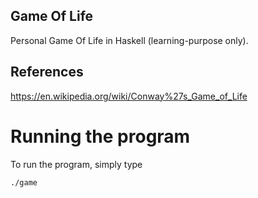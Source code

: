 ## Game Of Life
Personal Game Of Life in Haskell (learning-purpose only).

## References
https://en.wikipedia.org/wiki/Conway%27s_Game_of_Life

# Running the program
To run the program, simply type
```
./game
```
